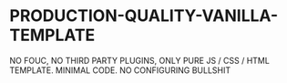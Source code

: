 # PRODUCTION-QUALITY-VANILLA-TEMPLATE
NO FOUC, NO THIRD PARTY PLUGINS, ONLY PURE JS / CSS / HTML TEMPLATE. MINIMAL CODE. NO CONFIGURING BULLSHIT
